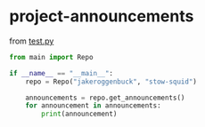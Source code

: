 # project-announcements

from [test.py](test.py)
```py
from main import Repo

if __name__ == "__main__":
    repo = Repo("jakeroggenbuck", "stow-squid")

    announcements = repo.get_announcements()
    for announcement in announcements:
        print(announcement)
```

